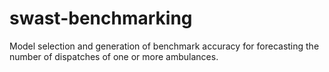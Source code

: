 # swast-benchmarking
Model selection and generation of benchmark accuracy for forecasting the number of dispatches of one or more ambulances.  
